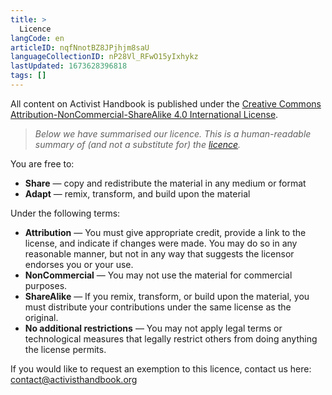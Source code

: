```yaml
---
title: >
  Licence
langCode: en
articleID: nqfNnotBZ8JPjhjm8saU
languageCollectionID: nP28Vl_RFwO15yIxhykz
lastUpdated: 1673628396818
tags: []
---
```


All content on Activist Handbook is published under the [Creative Commons Attribution-NonCommercial-ShareAlike 4.0 International License](https://creativecommons.org/licenses/by-nc-sa/4.0/).

> _Below we have summarised our licence. This is a human-readable summary of (and not a substitute for) the_ [_licence_](https://creativecommons.org/licenses/by-nc-sa/4.0/legalcode)_._

You are free to:

-   **Share** — copy and redistribute the material in any medium or format
-   **Adapt** — remix, transform, and build upon the material

Under the following terms:

-   **Attribution** — You must give appropriate credit, provide a link to the license, and indicate if changes were made. You may do so in any reasonable manner, but not in any way that suggests the licensor endorses you or your use.
-   **NonCommercial** — You may not use the material for commercial purposes.
-   **ShareAlike** — If you remix, transform, or build upon the material, you must distribute your contributions under the same license as the original.
-   **No additional restrictions** — You may not apply legal terms or technological measures that legally restrict others from doing anything the license permits.

If you would like to request an exemption to this licence, contact us here: [contact@activisthandbook.org](mailto:contact@activisthandbook.org)